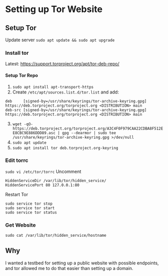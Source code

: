# Setting up Tor Website

## Setup Tor
Update server `sudo apt update && sudo apt upgrade` 

### Install tor
Latest: https://support.torproject.org/apt/tor-deb-repo/
#### Setup Tor Repo
1. `sudo apt install apt-transport-https`
2. Create `/etc/apt/sources.list.d/tor.list` and add:
```
deb     [signed-by=/usr/share/keyrings/tor-archive-keyring.gpg] https://deb.torproject.org/torproject.org <DISTRIBUTION> main
deb-src [signed-by=/usr/share/keyrings/tor-archive-keyring.gpg] https://deb.torproject.org/torproject.org <DISTRIBUTION> main
```
3. `wget -qO- https://deb.torproject.org/torproject.org/A3C4F0F979CAA22CDBA8F512EE8CBC9E886DDD89.asc | gpg --dearmor | sudo tee /usr/share/keyrings/tor-archive-keyring.gpg >/dev/null`
4. `sudo apt update`
5. `sudo apt install tor deb.torproject.org-keyring`


### Edit torrc
`sudo vi /etc/tor/torrc`
Uncomment 
```
HiddenServiceDir /var/lib/tor/hidden_service/
HiddenServicePort 80 127.0.0.1:80
```

Restart Tor
```
sudo service tor stop
sudo service tor start
sudo service tor status
```

### Get Website
`sudo cat /var/lib/tor/hidden_service/hostname`

## Why
I wanted a testbed for setting up a public website with possible endpoints, and tor allowed me to do that easier than setting up a domain.

